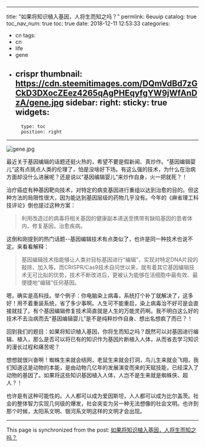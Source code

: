 
---
title: "如果将知识植入基因，人将生而知之吗？"
permlink: 6euuip
catalog: true
toc_nav_num: true
toc: true
date: 2018-12-11 12:53:33
categories:
- cn
tags:
- cn
- life
- gene
- crispr
thumbnail: https://cdn.steemitimages.com/DQmVdBd7zGCkD3DXocZEez4265qAgPHEqyfgYW9jWfAnDzA/gene.jpg
sidebar:
    right:
        sticky: true
widgets:
    -
        type: toc
        position: right
---


![gene.jpg](https://cdn.steemitimages.com/DQmVdBd7zGCkD3DXocZEez4265qAgPHEqyfgYW9jWfAnDzA/gene.jpg)

最近关于基因编辑的话题还挺火热的，希望不要是假新闻、真炒作。“基因编辑婴儿”这有点挑点人类的伦理了，怕是没啥好下场。有这么强的技术，为什么在治病方面却没什么进展呢？还是说以“基因编辑婴儿”来炒作自身，火一把就死？！

治疗癌症有种基因靶向技术，对特定的病变基因进行重组以达到治愈的目的。但这种方法的局限性很大，因为能达到基因层级的药物几乎没有。今年的《麻省理工科技评论》倒也提过这种方案：
>利用改造过的病毒将相关基因的健康副本递送至携带有缺陷基因的患者体内，修复基因，治愈疾病。

这倒和刚提到的热门话题--基因编辑技术有点类似了，也许是同一种技术也说不定。来看看解释：
>基因编辑技术指能够让人类对目标基因进行“编辑”，实现对特定DNA片段的敲除、加入等。而CRISPR/Cas9技术自问世以来，就有着其它基因编辑技术无可比拟的优势，技术不断改进后，更被认为能够在活细胞中最有效、最便捷地“编辑”任何基因。

嗯，确实是高科技。举个例子：你电脑染上病毒，系统打个补丁就解决了，这多好！用不着重装系统，省了多少事啊。人生可不能重启，染上病毒治不好可是会直接就挂了。有个基因编辑修复技术简直就是人生的万能灵药啊。我不明白这么好的技术不去治病而去“基因编辑婴儿”是不是纯粹炒作自身、想出名想疯了而已？！

回到我们的题目：如果将知识植入基因，你将生而知之吗？既然可以对基因进行编辑、植入，那么是否可以将已有的知识作为基因片断植入人体，从而省去学习知识的漫长过程和痛苦呢？

想想就很兴奋啊！蜘蛛生来就会结网，老鼠生来就会打洞，鸟儿生来就会飞翔，我们知道这是动物的本能，是由动物几亿年的发展演变而来的天赋技能，已经深入了动物的基因了。如果将这些知识基因植入人体，人岂不是生来就是蜘蛛侠、超人？！

也许是有这种可能性的。人人都可以成为爱因斯坦，人人都可以成为比尔盖茨。社会的整体智力实现几何级的爆发，社会突变为另一种无法想像的社会文明。也许到那个时候，太阳系文明、银河系文明这样的文明才会出现。

- - -

This page is synchronized from the post: [如果将知识植入基因，人将生而知之吗？](https://steemit.com/@lemooljiang/6euuip)
